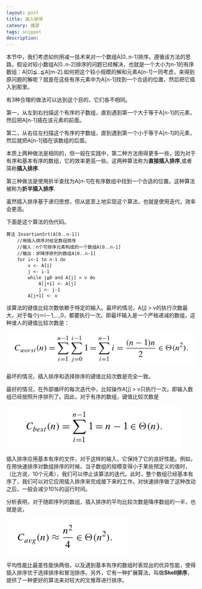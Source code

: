```yaml
---
layout: post
title: 插入排序
cateory: 摘录
tags: snippet
description: 
---
```


本节中，我们考虑如何用减一技术来对一个数组A[0..n-1]排序。遵循该方法的思路，假设对较小数组A[0..n-2]排序的问题已经解决，也就是一个大小为n-1的有序数组：A[0]≦..≦A[m-2].如何把这个较小规模的解和元素A[n-1]一同考虑，来得到原问题的解呢？就是在这些有序元素中为A[n-1]找到一个合适的位置，然后把它插入到那里。

有3种合理的做法可以达到这个目的，它们各不相同。

第一，从左到右扫描这个有序的子数组，直到遇到第一个大于等于A[n-1]的元素，然后把A[n-1]插在该元素的前面。

第二，从右往左扫描这个有序的字数组，直到遇到第一个小于等于A[n-1]的元素，然后就把A[n-1]插在该数组的后面。

本质上两种做法是相同的，但一般在实践中，第二种方法用得更多一些，因为对于有序和基本有序的数组，它的效率更高一些。这两种算法称为**直接插入排序**,或者简称**插入排序**.

第三种做法是使用折半查找为A[n-1]在有序数组中找到一个合适的位置。这种算法被称为**折半插入排序**.

虽然插入排序基于递归思想，但从底至上地实现这个算法，也就是使用迭代，效率会更高。

下面是这个算法的伪代码。

```
算法 InsertionSrt(A[0..n-1])
    //用插入排序对给定数组排序
    //输入：n个可排序元素构成的一个数组A[0..n-1]
    //输出：非降序排列的数组A[0..n-1]
    for i<-1 to n-1 do
        v <- A[i]
        j <- i-1
        while j≧0 and A[j] > v do
            A[j+1] <- A[j]
            j <- j-1
        A[j+1] <- v
```

该算法的键值比较次数依赖于特定的输入。最坏的情况，A[j] > v的执行次数最大，对于每个j＝i－1,...,0，都要执行一次。即最坏输入是一个严格递减的数组，这种谁人的键值比较次数是：

![](https://github.com/arcticlion/reading-lists/blob/master/Introduction%20to%20the%20Design%20and%20Analysis%20of%20Algorithms/05%20Decrease-and-Conquer/屏幕截图%202014-12-09%2021.07.26.png)

最坏的情况，插入排序和选择排序的键值比较次数是完全一致。

最好的情况，在外部循环的每次迭代中，比较操作A[j] > v只执行一次。即输入数组已经按照升序排列了。因此，对于有序的数组，键值比较次数是

![](https://github.com/arcticlion/reading-lists/blob/master/Introduction%20to%20the%20Design%20and%20Analysis%20of%20Algorithms/05%20Decrease-and-Conquer/屏幕截图%202014-12-09%2021.09.19.png)

插入排序应用基本有序的文件，对于这样的输入，它保持了它的良好性能。例如，在用快速排序对数组排序的时候，当子数组的规模变得小于某些预定义的值时，（比方说，10个元素），我们可以停止该算法的迭代。此时，整个数组已经基本有序了，我们可以对它应用插入排序来完成接下来的工作。对快速排序做了这种改动之后，一般会减少10%的运行时间。

分析表明，对于随即序列的数组，插入排序的平均比较次数是降序数组的一半，也就是说，

![](https://github.com/arcticlion/reading-lists/blob/master/Introduction%20to%20the%20Design%20and%20Analysis%20of%20Algorithms/05%20Decrease-and-Conquer/屏幕截图%202014-12-09%2021.11.52.png)

平均性能比最差性能快两倍，以及遇到基本有序的数组时表现出的优异性能，使得插入排序优于选择排序和冒泡排序。另外，它有一种扩展算法，叫做**Shell排序**，提供了一种更好的算法来对较大的文推荐进行排序。

